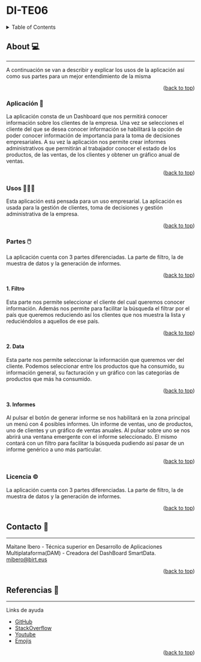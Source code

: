 # DI-TE06
<!-- TABLE OF CONTENTS -->
<details>
  <summary>Table of Contents</summary>
  <ol>
    <li>
      <a href="#About💻">About The Project</a>
      <ul>
        <li><a href="#Aplicacion">Aplicacion</a></li>
        <li><a href="#Usos">Usos</a></li>
        <li><a href="#Partes">Partes</a></li>
        <ul>
          <li><a href="#Filtro">Filtro</a></li>
          <li><a href="#Data">Data</a></li>
          <li><a href="#Informes">Informes</a></li>
        </ul>
        <li><a href="#Licencia">Licencia</a></li>
      </ul>
    </li>
    <li><a href="#Contacto">Contacto</a></li>
    <li><a href="#Referencias">Referencias</a></li>
  </ol>
</details>
<!-- ABOUT THE PROJECT -->

## About 💻
---

A continuación se van a describir y explicar los usos de la aplicación así como sus partes para un mejor entendimiento de la misma
<p align="right">(<a href="#top">back to top</a>)</p>


### Aplicación 📱

La aplicación consta de un Dashboard que nos permitirá conocer información sobre los clientes de la empresa. Una vez se selecciones el cliente del que
se desea conocer información se habilitará la opción de poder conocer información de importancia para la toma de decisiones empresariales. A su vez la aplicación nos permite crear informes administrativos que permitirán al trabajador conocer el estado de los productos, de las ventas, de los clientes y obtener un gráfico anual de ventas.

<p align="right">(<a href="#top">back to top</a>)</p>

### Usos 🧑‍🤝‍🧑

Esta aplicación está pensada para un uso empresarial. La aplicación es usada para la gestión de clientes, toma de decisiones y gestión administrativa de la empresa.

<p align="right">(<a href="#top">back to top</a>)</p>

### Partes 🖱️


La aplicación cuenta con 3 partes diferenciadas. La parte de filtro, la de muestra de datos y la generación de informes.

<p align="right">(<a href="#top">back to top</a>)</p>


#### 1. Filtro

Esta parte nos permite seleccionar el cliente del cual queremos conocer información. Además nos permite para facilitar la búsqueda el filtrar por el país que queremos reduciendo así los clientes que nos muestra la lista y reduciéndolos a aquellos de ese país.

<p align="right">(<a href="#top">back to top</a>)</p>

#### 2. Data
Esta parte nos permite seleccionar la información que queremos ver del cliente. Podemos seleccionar entre los productos que ha consumido, su información general, su facturación y un gráfico con las categorías de productos que más ha consumido.

<p align="right">(<a href="#top">back to top</a>)</p>

#### 3. Informes
Al pulsar el botón de generar informe se nos habilitará en la zona principal un menú con 4 posibles informes. Un informe de ventas, uno de productos, uno de clientes y un gráfico de ventas anuales. Al pulsar sobre uno se nos abrirá una ventana emergente con el informe seleccionado. El mismo contará con un filtro para facilitar la búsqueda pudiendo así pasar de un informe genérico a uno más particular.

<p align="right">(<a href="#top">back to top</a>)</p>

### Licencia ©️

La aplicación cuenta con 3 partes diferenciadas. La parte de filtro, la de muestra de datos y la generación de informes.

<p align="right">(<a href="#top">back to top</a>)</p>

## Contacto 📧
---

Maitane Ibero - Técnica superior en Desarrollo de Aplicaciones Multiplataforma(DAM) - Creadora del DashBoard SmartData.<br>
mibero@birt.eus
<p align="right">(<a href="#top">back to top</a>)</p>

## Referencias 📖
---
Links de ayuda
* [GitHub](https://pages.github.com)
* [StackOverflow](https://stackoverflow.com/)
* [Youtube](https://youtube.com/)
* [Emojis](https://gist.github.com/rxaviers/7360908)
<p align="right">(<a href="#top">back to top</a>)</p>
